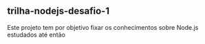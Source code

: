 ## trilha-nodejs-desafio-1

Este projeto tem por objetivo fixar os conhecimentos sobre Node.js estudados até então
